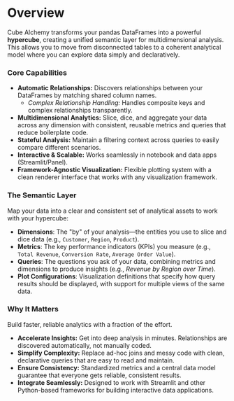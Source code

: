 # Overview

Cube Alchemy transforms your pandas DataFrames into a powerful **hypercube**, creating a unified semantic layer for multidimensional analysis. This allows you to move from disconnected tables to a coherent analytical model where you can explore data simply and declaratively.

### Core Capabilities

- **Automatic Relationships:**  Discovers relationships between your DataFrames by matching shared column names.
    - *Complex Relationship Handling:* Handles composite keys and complex relationships transparently.
- **Multidimensional Analytics:** Slice, dice, and aggregate your data across any dimension with consistent, reusable metrics and queries that reduce boilerplate code.
- **Stateful Analysis:** Maintain a filtering context across queries to easily compare different scenarios.
- **Interactive & Scalable:** Works seamlessly in notebook and data apps (Streamlit/Panel).
- **Framework-Agnostic Visualization:** Flexible plotting system with a clean renderer interface that works with any visualization framework.

### The Semantic Layer

Map your data into a clear and consistent set of analytical assets to work with your hypercube:

- **Dimensions**: The "by" of your analysis—the entities you use to slice and dice data (e.g., `Customer`, `Region`, `Product`).
- **Metrics**: The key performance indicators (KPIs) you measure (e.g., `Total Revenue`, `Conversion Rate`, `Average Order Value`).
- **Queries**: The questions you ask of your data, combining metrics and dimensions to produce insights (e.g., *Revenue by Region over Time*).
- **Plot Configurations**: Visualization definitions that specify how query results should be displayed, with support for multiple views of the same data.

### Why It Matters

Build faster, reliable analytics with a fraction of the effort.

- **Accelerate Insights:** Get into deep analysis in minutes. Relationships are discovered automatically, not manually coded.
- **Simplify Complexity:** Replace ad-hoc joins and messy code with clean, declarative queries that are easy to read and maintain.
- **Ensure Consistency:** Standardized metrics and a central data model guarantee that everyone gets reliable, consistent results.
- **Integrate Seamlessly:** Designed to work with Streamlit and other Python-based frameworks for building interactive data applications.
